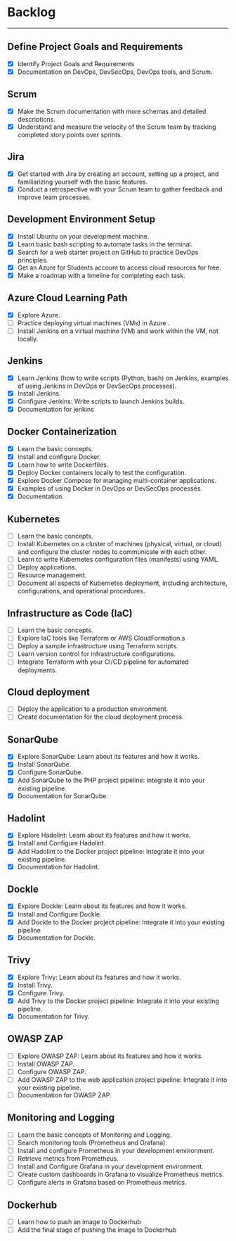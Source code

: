 # Backlog

---

## Define Project Goals and Requirements

- [x] Identify Project Goals and Requirements
- [x] Documentation on DevOps, DevSecOps, DevOps tools, and Scrum.

## Scrum

- [x] Make the Scrum documentation with more schemas and detailed descriptions.
- [x] Understand and measure the velocity of the Scrum team by tracking completed story points over sprints.

## Jira

- [x] Get started with Jira by creating an account, setting up a project, and familiarizing yourself with the basic features.
- [x] Conduct a retrospective with your Scrum team to gather feedback and improve team processes.

## Development Environment Setup

- [x] Install Ubuntu on your development machine.
- [x] Learn basic bash scripting to automate tasks in the terminal.
- [x] Search for a web starter project on GitHub to practice DevOps principles.
- [x] Get an Azure for Students account to access cloud resources for free.
- [x] Make a roadmap with a timeline for completing each task.

## Azure Cloud Learning Path

- [x] Explore Azure.
- [ ] Practice deploying virtual machines (VMs) in Azure .
- [ ] Install Jenkins on a virtual machine (VM) and work within the VM, not locally.

## Jenkins

- [x] Learn Jenkins (how to write scripts (Python, bash) on Jenkins, examples of using Jenkins in DevOps or DevSecOps processes).
- [x] Install Jenkins.
- [x] Configure Jenkins: Write scripts to launch Jenkins builds.
- [x] Documentation for jenkins

## Docker Containerization

- [x] Learn the basic concepts.
- [x] Install and configure Docker.
- [x] Learn how to write Dockerfiles.
- [x] Deploy Docker containers locally to test the configuration.
- [x] Explore Docker Compose for managing multi-container applications.
- [x] Examples of using Docker in DevOps or DevSecOps processes.
- [x] Documentation.

## Kubernetes

- [ ] Learn the basic concepts.
- [ ] Install Kubernetes on a cluster of machines (physical, virtual, or cloud) and configure the cluster nodes to communicate with each other.
- [ ] Learn to write Kubernetes configuration files (manifests) using YAML.
- [ ] Deploy applications.
- [ ] Resource management.
- [ ] Document all aspects of Kubernetes deployment, including architecture, configurations, and operational procedures.

## Infrastructure as Code (IaC)

- [ ] Learn the basic concepts.
- [ ] Explore IaC tools like Terraform or AWS CloudFormation.s
- [ ] Deploy a sample infrastructure using Terraform scripts.
- [ ] Learn version control for infrastructure configurations.
- [ ] Integrate Terraform with your CI/CD pipeline for automated deployments.

## Cloud deployment

- [ ] Deploy the application to a production environment.
- [ ] Create documentation for the cloud deployment process.

## SonarQube

- [x] Explore SonarQube: Learn about its features and how it works.
- [x] Install SonarQube.
- [x] Configure SonarQube.
- [x] Add SonarQube to the PHP project pipeline: Integrate it into your existing pipeline.
- [x] Documentation for SonarQube.

## Hadolint

- [x] Explore Hadolint: Learn about its features and how it works.
- [x] Install and Configure Hadolint.
- [x] Add Hadolint to the Docker project pipeline: Integrate it into your existing pipeline.
- [x] Documentation for Hadolint.

## Dockle

- [x] Explore Dockle: Learn about its features and how it works.
- [x] Install and Configure Dockle.
- [x] Add Dockle to the Docker project pipeline: Integrate it into your existing pipeline
- [x] Documentation for Dockle.

## Trivy

- [x] Explore Trivy: Learn about its features and how it works.
- [x] Install Trivy.
- [x] Configure Trivy.
- [x] Add Trivy to the Docker project pipeline: Integrate it into your existing pipeline.
- [x] Documentation for Trivy.

## OWASP ZAP

- [ ] Explore OWASP ZAP: Learn about its features and how it works.
- [ ] Install OWASP ZAP.
- [ ] Configure OWASP ZAP.
- [ ] Add OWASP ZAP to the web application project pipeline: Integrate it into your existing pipeline.
- [ ] Documentation for OWASP ZAP.

## Monitoring and Logging

- [ ] Learn the basic concepts of Monitoring and Logging.
- [ ] Search monitoring tools (Prometheus and Grafana).
- [ ] Install and configure Prometheus in your development environment.
- [ ] Retrieve metrics from Prometheus.
- [ ] Install and Configure Grafana in your development environment.
- [ ] Create custom dashboards in Grafana to visualize Prometheus metrics.
- [ ] Configure alerts in Grafana based on Prometheus metrics.

## Dockerhub

- [ ] Learn how to push an image to Dockerhub
- [ ] Add the final stage of pushing the image to Dockerhub
